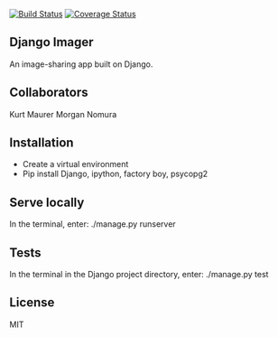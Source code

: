 [![Build Status](https://travis-ci.org/kurtrm/django_imager.svg?branch=front-end-3)](https://travis-ci.org/kurtrm/django_imager)
[![Coverage Status](https://coveralls.io/repos/github/kurtrm/django_imager/badge.svg?branch=front-end-3)](https://coveralls.io/github/kurtrm/django_imager?branch=front-end-3)

## Django Imager

An image-sharing app built on Django.

## Collaborators

Kurt Maurer
Morgan Nomura

## Installation

- Create a virtual environment
- Pip install Django, ipython, factory boy, psycopg2

## Serve locally
In the terminal, enter: ./manage.py runserver

## Tests

In the terminal in the Django project directory, enter: ./manage.py test

## License

MIT
